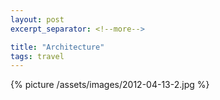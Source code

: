 ```yaml
---
layout: post
excerpt_separator: <!--more-->

title: "Architecture"
tags: travel
---
```


{% picture /assets/images/2012-04-13-2.jpg %}
<!--more-->